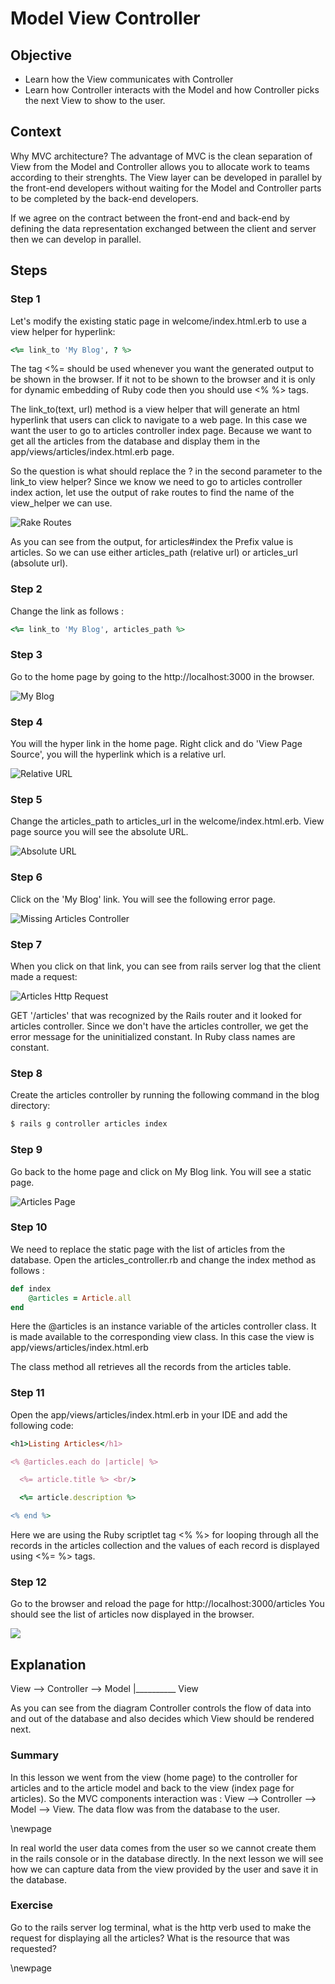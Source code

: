 # Model View Controller #

## Objective ##

- Learn how the View communicates with Controller 
- Learn how Controller interacts with the Model and how Controller picks the next View to show to the user.

## Context ##

Why MVC architecture? The advantage of MVC is the clean separation of View from the Model and Controller allows you to allocate work to teams according to their strenghts. The View layer can be developed in parallel by the front-end developers without waiting for the Model and Controller parts to be completed by the back-end developers.

If we agree on the contract between the front-end and back-end by defining the data representation exchanged between the client and server then we can develop in parallel.

## Steps ##

### Step 1 ###

Let's modify the existing static page in welcome/index.html.erb to use a view helper for hyperlink:

```ruby
<%= link_to 'My Blog', ? %>
```

The tag <%= should be used whenever you want the generated output to be shown in the browser. If it not to be shown to the browser and it is only for dynamic embedding of Ruby code then you should use <% %> tags.

The link_to(text, url) method is a view helper that will generate an html hyperlink that users can click to navigate to a web page. In this case we want the user to go to articles controller index page. Because we want to get all the articles from the database and display them in the app/views/articles/index.html.erb page.
 
So the question is what should replace the ? in the second parameter to the link_to view helper? Since we know we need to go to articles controller index action, let use the output of rake routes to find the name of the view_helper we can use.
 
![Rake Routes](./figures/rake_routes_2.png)
 
As you can see from the output, for articles#index the Prefix value is articles. So we can use either articles_path (relative url) or articles_url (absolute url). 
 
### Step 2 ###

Change the link as follows :

```ruby
<%= link_to 'My Blog', articles_path %>
```

### Step 3 ###
   
Go to the home page by going to the http://localhost:3000 in the browser. 

![My Blog](./figures/my_blog_link.png)

### Step 4 ###

You will the hyper link in the home page. Right click and do 'View Page Source', you will the hyperlink which is a relative url. 

![Relative URL](./figures/hyperlink_source.png)

### Step 5 ###

Change the articles_path to articles_url in the welcome/index.html.erb. View page source you will see the absolute URL.

![Absolute URL](./figures/hyperlink_source2.png)

### Step 6 ###

Click on the 'My Blog' link. You will see the following error page.

![Missing Articles Controller](./figures/articles_controller_missing.png)

### Step 7 ###

When you click on that link, you can see from rails server log that the client made a request:

![Articles Http Request](./figures/articles_controller_output.png)

GET '/articles' that was recognized by the Rails router and it looked for articles controller. Since we don't have the articles controller, we get the error message for the uninitialized constant. In Ruby class names are constant.

### Step 8 ###

Create the articles controller by running the following command in the blog directory:

```ruby
$ rails g controller articles index 
```
 
### Step 9 ###

Go back to the home page and click on My Blog link. You will see a static page.

![Articles Page](./figures/static_articles_list_page.png)

### Step 10 ###

We need to replace the static page with the list of articles from the database. Open the articles_controller.rb and change the index method as follows :

```ruby
def index
	@articles = Article.all
end
```

Here the @articles is an instance variable of the articles controller class. It is made available to the corresponding view class. In this case the view is app/views/articles/index.html.erb

The class method all retrieves all the records from the articles table.

### Step 11 ###

Open the app/views/articles/index.html.erb in your IDE and add the following code:

```ruby
<h1>Listing Articles</h1>

<% @articles.each do |article| %>

  <%= article.title %> <br/>

  <%= article.description %>

<% end %>
```

Here we are using the Ruby scriptlet tag <% %> for looping through all the records in the articles collection and the values of each record is displayed using <%= %> tags.

### Step 12 ###

Go to the browser and reload the page for http://localhost:3000/articles You should see the list of articles now displayed in the browser.

![ ](./figures/listing_articles.png)

## Explanation ##

View --> Controller --> Model
						|__________ View

As you can see from the diagram Controller controls the flow of data into and out of the database and also decides which View should be rendered next.

###  Summary ###
 
In this lesson we went from the view (home page) to the controller for articles and to the article model and back to the view (index page for articles). So the MVC components interaction was : View --> Controller --> Model --> View. The data flow was from the database to the user. 

\newpage


In real world the user data comes from the user so we cannot create them in the rails console or in the database directly. In the next lesson we will see how we can capture data from the view provided by the user and save it in the database.

### Exercise ###

Go to the rails server log terminal, what is the http verb used to make the request for displaying all the articles? What is the resource that was requested?

\newpage
